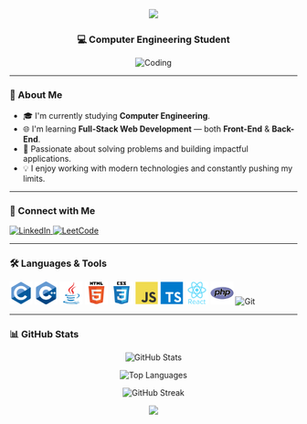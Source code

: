 <p align="center">
  <img src="https://capsule-render.vercel.app/api?type=waving&height=250&color=E6B2BA&text=Hi%20,%20I'm%20Tala%20Damery👋&fontSize=49&section=header&fontColor=FFFFFF"/>
</p>

<h3 align="center">💻 Computer Engineering Student </h3>

<p align="center">
  <img src="https://i.pinimg.com/originals/e7/26/c7/e726c74ac081eed50feee1433d12c998.gif" alt="Coding" width="400"/>
</p>

---

### 🌱 About Me

- 🎓 I'm currently studying **Computer Engineering**.
- 🌐 I'm learning **Full-Stack Web Development** — both **Front-End** & **Back-End**.
- 🚀 Passionate about solving problems and building impactful applications.
- 💡 I enjoy working with modern technologies and constantly pushing my limits.

---

### 🤝 Connect with Me

<p align="left">
  <a href="https://linkedin.com/in/tala-damery-547a5a347" target="_blank">
    <img src="https://img.shields.io/badge/LinkedIn-0077B5?style=for-the-badge&logo=linkedin&logoColor=white" alt="LinkedIn" />
  </a>
  <a href="https://www.leetcode.com/talamery" target="_blank">
    <img src="https://img.shields.io/badge/LeetCode-FFA116?style=for-the-badge&logo=leetcode&logoColor=black" alt="LeetCode" />
  </a>
</p>

---

### 🛠️ Languages & Tools

<p align="left">
  <img src="https://raw.githubusercontent.com/devicons/devicon/master/icons/c/c-original.svg" alt="C" width="40" height="40"/>
  <img src="https://raw.githubusercontent.com/devicons/devicon/master/icons/cplusplus/cplusplus-original.svg" alt="C++" width="40" height="40"/>
  <img src="https://raw.githubusercontent.com/devicons/devicon/master/icons/java/java-original.svg" alt="Java" width="40" height="40"/>
  <img src="https://raw.githubusercontent.com/devicons/devicon/master/icons/html5/html5-original-wordmark.svg" alt="HTML5" width="40" height="40"/>
  <img src="https://raw.githubusercontent.com/devicons/devicon/master/icons/css3/css3-original-wordmark.svg" alt="CSS3" width="40" height="40"/>
  <img src="https://raw.githubusercontent.com/devicons/devicon/master/icons/javascript/javascript-original.svg" alt="JavaScript" width="40" height="40"/>
  <img src="https://raw.githubusercontent.com/devicons/devicon/master/icons/typescript/typescript-original.svg" alt="TypeScript" width="40" height="40"/>
  <img src="https://raw.githubusercontent.com/devicons/devicon/master/icons/react/react-original-wordmark.svg" alt="React" width="40" height="40"/>
  <img src="https://raw.githubusercontent.com/devicons/devicon/master/icons/php/php-original.svg" alt="PHP" width="40" height="40"/>
  <img src="https://www.vectorlogo.zone/logos/git-scm/git-scm-icon.svg" alt="Git" width="40" height="40"/>
</p>

---

### 📊 GitHub Stats

<p align="center">
  <img src="https://github-readme-stats.vercel.app/api?username=taladamery&show_icons=true&theme=tokyonight" alt="GitHub Stats" />
</p>

<p align="center">
  <img src="https://github-readme-stats.vercel.app/api/top-langs?username=taladamery&show_icons=true&layout=compact&theme=tokyonight" alt="Top Languages" />
</p>

<p align="center">
  <img src="https://github-readme-streak-stats.herokuapp.com/?user=taladamery&theme=tokyonight" alt="GitHub Streak" />
</p>

<p align="center">
  <img src="https://capsule-render.vercel.app/api?type=waving&height=200&color=E6B2BA&fontSize=0&section=footer"/>
</p>
